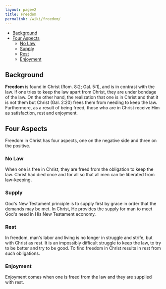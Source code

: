 ```yaml
---
layout: pagev2
title: Freedom
permalink: /wiki/freedom/
---
```

- [Background](#background)
- [Four Aspects](#four-aspects)
  - [No Law](#no-law)
  - [Supply](#supply)
  - [Rest](#rest)
  - [Enjoyment](#enjoyment)

## Background

**Freedom** is found in Christ (Rom. 8:2; Gal. 5:1), and is in contrast with the law. If one tries to keep the law apart from Christ, they are under bondage of the law. On the other hand, the realization that one is in Christ and that it is not them but Christ (Gal. 2:20) frees them from needing to keep the law. Furthermore, as a result of being freed, those who are in Christ receive Him as satisfaction, rest and enjoyment. 

## Four Aspects

Freedom in Christ has four aspects, one on the negative side and three on the positive.

### No Law

When one is free in Christ, they are freed from the obligation to keep the law. Christ had died once and for all so that all men can be liberated from law-keeping. 

### Supply

God's New Testament principle is to supply first by grace in order that the demands may be met. In Christ, He provides the supply for man to meet God's need in His New Testament economy.

### Rest

In freedom, man's labor and living is no longer in struggle and strife, but with Christ as rest. It is an impossibly difficult struggle to keep the law, to try to be better and try to be good. To find freedom in Christ results in rest from such obligations.

### Enjoyment

Enjoyment comes when one is freed from the law and they are supplied with rest. 